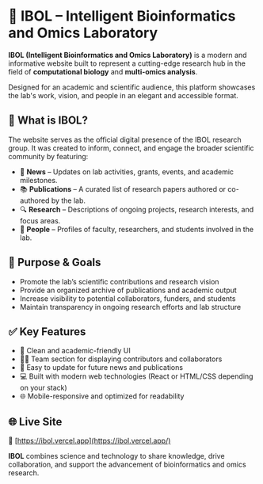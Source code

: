 # 🧬 IBOL – Intelligent Bioinformatics and Omics Laboratory

**IBOL (Intelligent Bioinformatics and Omics Laboratory)** is a modern and informative website built to represent a cutting-edge research hub in the field of **computational biology** and **multi-omics analysis**.

Designed for an academic and scientific audience, this platform showcases the lab's work, vision, and people in an elegant and accessible format.


## 🔬 What is IBOL?

The website serves as the official digital presence of the IBOL research group. It was created to inform, connect, and engage the broader scientific community by featuring:

- 📰 **News** – Updates on lab activities, grants, events, and academic milestones.
- 📚 **Publications** – A curated list of research papers authored or co-authored by the lab.
- 🔍 **Research** – Descriptions of ongoing projects, research interests, and focus areas.
- 👥 **People** – Profiles of faculty, researchers, and students involved in the lab.


## 🎯 Purpose & Goals

- Promote the lab’s scientific contributions and research vision
- Provide an organized archive of publications and academic output
- Increase visibility to potential collaborators, funders, and students
- Maintain transparency in ongoing research efforts and lab structure


## ✅ Key Features

- 📄 Clean and academic-friendly UI
- 🧑‍🔬 Team section for displaying contributors and collaborators
- 🔗 Easy to update for future news and publications
- 💻 Built with modern web technologies (React or HTML/CSS depending on your stack)
- 🌐 Mobile-responsive and optimized for readability


## 🌐 Live Site

🔗 [https://ibol.vercel.app](https://ibol.vercel.app/)  


**IBOL** combines science and technology to share knowledge, drive collaboration, and support the advancement of bioinformatics and omics research.
